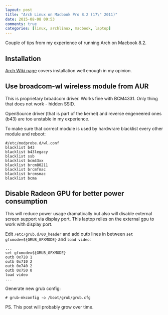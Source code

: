 ```yaml
---
layout: post
title: "Arch Linux on Macbook Pro 8.2 (17\" 2011)"
date: 2015-08-08 09:53
comments: true
categories: [linux, archlinux, macbook, laptop]
---
```


Couple of tips from my experience of running Arch on Macbook 8.2.

<!--more-->

## Installation

<a href="https://wiki.archlinux.org/index.php/MacBook">Arch Wiki page</a> covers installation well enough in my opinion.

## Use broadcom-wl wireless module from AUR

This is proprietary broadcom driver. Works fine with BCM4331.
Only thing that does not work - hidden SSID.

OpenSource driver (that is part of the kernel) and reverse engeneered ones (b43) are too unstable in my experience.

To make sure that correct module is used by hardwrare blacklist every other module and reboot:

```
#/etc/modprobe.d/wl.conf
blacklist b43
blacklist b43legacy
blacklist ssb
blacklist bcm43xx
blacklist brcm80211
blacklist brcmfmac
blacklist brcmsmac
blacklist bcma
```

## Disable Radeon GPU for better power consumption

This will reduce power usage dramatically but also will disable external screen support via display port.
This laptop relies on the external gpu to work with display port.

Edit `/etc/grub.d/00_header` and add outb lines in between `set gfxmode=${GRUB_GFXMODE}` and `load video`:

```
...
set gfxmode=${GRUB_GFXMODE}
outb 0x728 1
outb 0x710 2
outb 0x740 2
outb 0x750 0
load video
...
```

Generate new grub config:

```
# grub-mkconfig -o /boot/grub/grub.cfg
```

PS. This post will probably grow over time.
